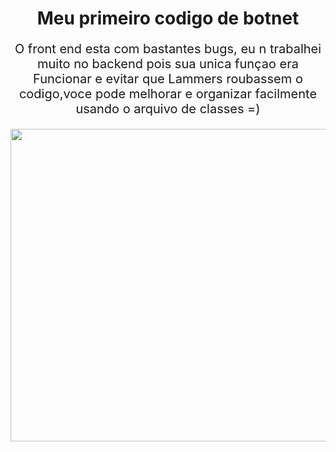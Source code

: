 <h1 align="center">
  Meu primeiro codigo de botnet
</h1>
<p align="center" style="font-size:20px;">
O front end esta com bastantes bugs, eu n trabalhei muito no backend pois sua unica funçao era Funcionar e evitar que Lammers roubassem o codigo,voce pode melhorar e organizar facilmente usando o arquivo de classes =)
</p>

<p align="center">
  <img width="660" height="500" src="https://i.imgur.com/TpqS0Cu.png">
</p>

